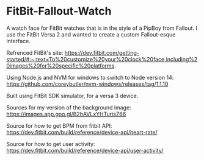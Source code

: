 # FitBit-Fallout-Watch
A watch face for FitBit watches that is in the style of a PipBoy from Fallout. I use the FitBit Versa 2 and wanted to create a custom Fallout-esque interface.

Refrenced FitBit's site: https://dev.fitbit.com/getting-started/#:~:text=To%20customize%20your%20clock%20face,including%20images%20for%20specific%20platforms.

Using Node.js and NVM for windows to switch to Node version 14:
    https://github.com/coreybutler/nvm-windows/releases/tag/1.1.10
    
Built using FitBit SDK simulator, for a versa 3 device.

Sources for my version of the background image:
    https://images.app.goo.gl/B2hAVLxYHTurisZ66
    
Source for how to get BPM from fitbit API:
    https://dev.fitbit.com/build/reference/device-api/heart-rate/

Source for how to get user activity:
    https://dev.fitbit.com/build/reference/device-api/user-activity/
